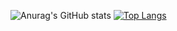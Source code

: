 ![Anurag's GitHub stats](https://github-readme-stats.vercel.app/api?username=halyang92&show_icons=true&theme=vue)       [![Top Langs](https://github-readme-stats.vercel.app/api/top-langs/?username=halyang92)](https://github.com/anuraghazra/github-readme-stats)
